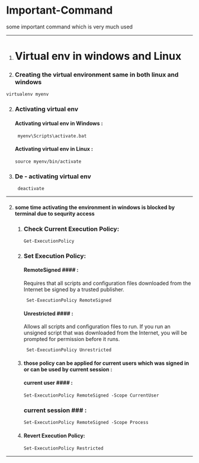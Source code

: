 # Important-Command
some important command which is very much used

---

1. # Virtual env in windows and Linux
   
  1. ### Creating the virtual environment same in both linux and windows 
    
   ``` virtualenv myenv ```
   
  2. ### Activating virtual env

     #### Activating virtual env in Windows :
     
     ``` myenv\Scripts\activate.bat```

     #### Activating virtual env in Linux :
     
     ``` source myenv/bin/activate ```
            
  2. ### De - activating virtual env
    
     ``` deactivate```
---

2.   #### some time activating the environment in windows is blocked by terminal due to sequrity access
      
       1. ### Check Current Execution Policy:
          
           ``` Get-ExecutionPolicy ```
          
       2. ### Set Execution Policy:
  
           #### RemoteSigned #### :
          
             Requires that all scripts and configuration files downloaded from the Internet be signed by a trusted publisher.

             ```  Set-ExecutionPolicy RemoteSigned ```
          
           #### Unrestricted #### :
          
            Allows all scripts and configuration files to run. If you run an unsigned script that was downloaded from the Internet, you will be prompted for permission before it runs.

          ```  Set-ExecutionPolicy Unrestricted ```
          
       4.   #### those policy can be applied for current users which was signed in or can be used by current session :

             #### current user #### :

             ``` Set-ExecutionPolicy RemoteSigned -Scope CurrentUser  ```

            ### current session ### :

            ``` Set-ExecutionPolicy RemoteSigned -Scope Process ```

       5.   #### Revert Execution Policy:

             ``` Set-ExecutionPolicy Restricted ```
            
---
